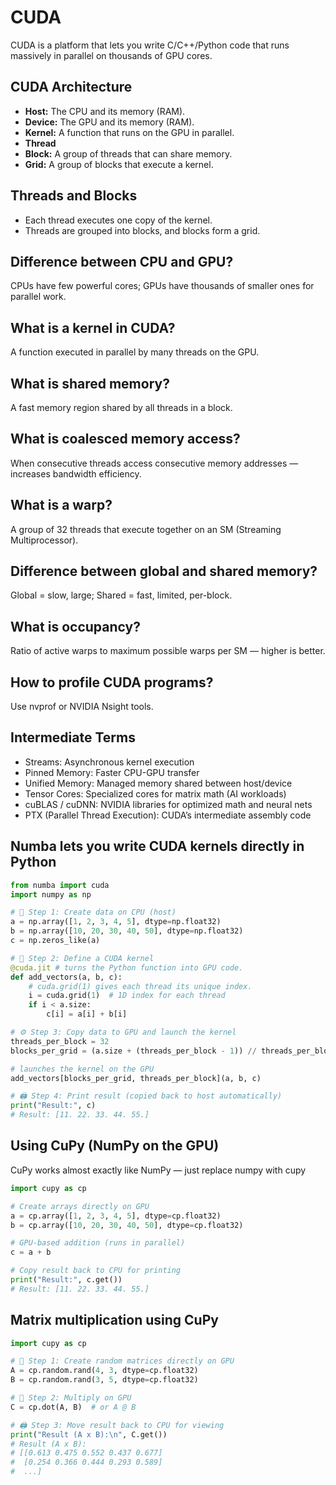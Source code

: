 # CUDA

CUDA is a platform that lets you write C/C++/Python code that runs massively in parallel on thousands of GPU cores.

## CUDA Architecture

- **Host:** The CPU and its memory (RAM).
- **Device:** The GPU and its memory (RAM).
- **Kernel:** A function that runs on the GPU in parallel.
- **Thread**
- **Block:** A group of threads that can share memory.
- **Grid:** A group of blocks that execute a kernel.

## Threads and Blocks
- Each thread executes one copy of the kernel.
- Threads are grouped into blocks, and blocks form a grid.

## Difference between CPU and GPU?
CPUs have few powerful cores; GPUs have thousands of smaller ones for parallel work.

## What is a kernel in CUDA?
A function executed in parallel by many threads on the GPU.

## What is shared memory?
A fast memory region shared by all threads in a block.

## What is coalesced memory access?
When consecutive threads access consecutive memory addresses — increases bandwidth efficiency.

## What is a warp?
A group of 32 threads that execute together on an SM (Streaming Multiprocessor).

## Difference between global and shared memory?
Global = slow, large; Shared = fast, limited, per-block.

## What is occupancy?
Ratio of active warps to maximum possible warps per SM — higher is better.

## How to profile CUDA programs?
Use nvprof or NVIDIA Nsight tools.

## Intermediate Terms
- Streams: Asynchronous kernel execution
- Pinned Memory: Faster CPU-GPU transfer
- Unified Memory: Managed memory shared between host/device
- Tensor Cores: Specialized cores for matrix math (AI workloads)
- cuBLAS / cuDNN: NVIDIA libraries for optimized math and neural nets
- PTX (Parallel Thread Execution): CUDA’s intermediate assembly code

## Numba lets you write CUDA kernels directly in Python

```python
from numba import cuda
import numpy as np

# 🧮 Step 1: Create data on CPU (host)
a = np.array([1, 2, 3, 4, 5], dtype=np.float32)
b = np.array([10, 20, 30, 40, 50], dtype=np.float32)
c = np.zeros_like(a)

# 🧠 Step 2: Define a CUDA kernel
@cuda.jit # turns the Python function into GPU code.
def add_vectors(a, b, c):
    # cuda.grid(1) gives each thread its unique index.
    i = cuda.grid(1)  # 1D index for each thread
    if i < a.size:
        c[i] = a[i] + b[i]

# ⚙️ Step 3: Copy data to GPU and launch the kernel
threads_per_block = 32
blocks_per_grid = (a.size + (threads_per_block - 1)) // threads_per_block

# launches the kernel on the GPU
add_vectors[blocks_per_grid, threads_per_block](a, b, c)

# 🖨️ Step 4: Print result (copied back to host automatically)
print("Result:", c)
# Result: [11. 22. 33. 44. 55.]
```

## Using CuPy (NumPy on the GPU)
CuPy works almost exactly like NumPy — just replace numpy with cupy
```python
import cupy as cp

# Create arrays directly on GPU
a = cp.array([1, 2, 3, 4, 5], dtype=cp.float32)
b = cp.array([10, 20, 30, 40, 50], dtype=cp.float32)

# GPU-based addition (runs in parallel)
c = a + b

# Copy result back to CPU for printing
print("Result:", c.get())
# Result: [11. 22. 33. 44. 55.]
```

## Matrix multiplication using CuPy

```python
import cupy as cp

# 🧮 Step 1: Create random matrices directly on GPU
A = cp.random.rand(4, 3, dtype=cp.float32)
B = cp.random.rand(3, 5, dtype=cp.float32)

# 🧠 Step 2: Multiply on GPU
C = cp.dot(A, B)  # or A @ B

# 🖨️ Step 3: Move result back to CPU for viewing
print("Result (A x B):\n", C.get())
# Result (A x B):
# [[0.613 0.475 0.552 0.437 0.677]
#  [0.254 0.366 0.444 0.293 0.589]
#  ...]
```
